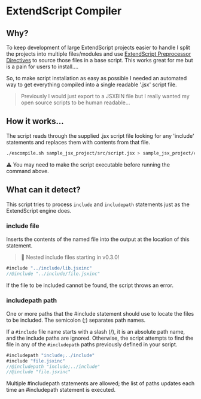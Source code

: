 # ExtendScript Compiler

## Why?

To keep development of large ExtendScript projects easier to handle I split the projects into multiple files/modules and use [ExtendScript Preprocessor Directives](https://extendscript.docsforadobe.dev/extendscript-tools-features/preprocessor-directives.html) to source those files in a base script. This works great for me but is a pain for users to install....

So, to make script installation as easy as possible I needed an automated way to get everything compiled into a single readable '.jsx' script file.

> Previously I would just export to a JSXBIN file but I really wanted my open source scripts to be human readable...

## How it works...

The script reads through the supplied .jsx script file looking for any 'include' statements and replaces them with contents from that file.

```bash
./escompile.sh sample_jsx_project/src/script.jsx > sample_jsx_project/compiledScript.jsx
```

⚠️ You may need to make the script executable before running the command above.

## What can it detect?

This script tries to process `include` and `includepath` statements just as the ExtendScript engine does.

### include file

Inserts the contents of the named file into the output at the location of this statement.

> 🙌 Nested include files starting in v0.3.0!

```javascript
#include "../include/lib.jsxinc"
//@include "../include/file.jsxinc"
```

If the file to be included cannot be found, the script throws an error.

### includepath path

One or more paths that the #include statement should use to locate the files to be included. The semicolon (;) separates path names.

If a `#include` file name starts with a slash (/), it is an absolute path name, and the include paths are ignored. Otherwise, the script attempts to find the file in any of the `#includepath` paths previously defined in your script.

```javascript
#includepath "include;../include"
#include "file.jsxinc"
//@includepath "include;../include"
//@include "file.jsxinc"
```

Multiple #includepath statements are allowed; the list of paths updates each time an #includepath statement is executed.
